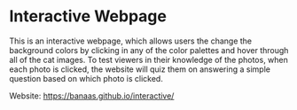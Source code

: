 # Interactive Webpage
This is an interactive webpage, which allows users the change the background colors by clicking in any of the color palettes and hover through all of the cat
images. To test viewers in their knowledge of the photos, when each photo is clicked, the website will quiz them on answering a simple question based on which
photo is clicked.

Website: https://banaas.github.io/interactive/
